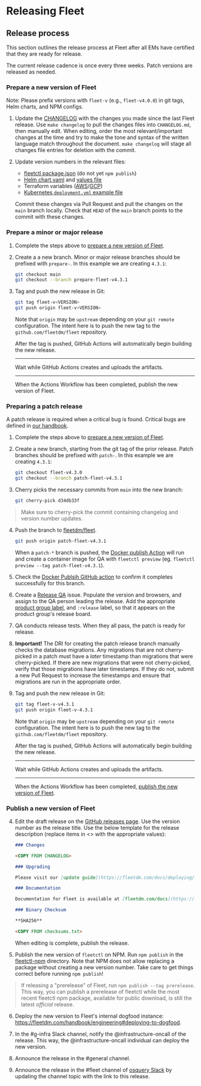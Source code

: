 # Releasing Fleet

## Release process

This section outlines the release process at Fleet after all EMs have certified that they are ready for release. 

The current release cadence is once every three weeks. Patch versions are released as needed.

### Prepare a new version of Fleet

Note: Please prefix versions with `fleet-v` (e.g., `fleet-v4.0.0`) in git tags, Helm charts, and NPM configs.

1. Update the [CHANGELOG](https://github.com/fleetdm/fleet/blob/main/CHANGELOG.md) with the changes you made since the last
   Fleet release. Use `make changelog` to pull the changes files into `CHANGELOG.md`, then manually
   edit. When editing, order the most relevant/important changes at the time and try to make the
   tone and syntax of the written language match throughout the document. `make changelog` will stage all changes
   file entries for deletion with the commit.

2. Update version numbers in the relevant files:

   - [fleetctl package.json](https://github.com/fleetdm/fleet/blob/main/tools/fleetctl-npm/package.json) (do not yet `npm publish`)
   - [Helm chart.yaml](https://github.com/fleetdm/fleet/blob/main/charts/fleet/Chart.yaml) and [values file](https://github.com/fleetdm/fleet/blob/main/charts/fleet/values.yaml)
   - Terraform variables ([AWS](https://github.com/fleetdm/fleet/blob/main/infrastructure/dogfood/terraform/aws/variables.tf)/[GCP](https://github.com/fleetdm/fleet/blob/main/infrastructure/dogfood/terraform/gcp/variables.tf))
   - [Kubernetes `deployment.yml` example file](https://github.com/fleetdm/fleet/blob/main/docs/Deploy/Deploying-Fleet-on-Kubernetes.md)

   Commit these changes via Pull Request and pull the changes on the `main` branch locally. Check that
   `HEAD` of the `main` branch points to the commit with these changes.

### Prepare a minor or major release

1. Complete the steps above to [prepare a new version of Fleet](#prepare-a-new-version-of-fleet).

2. Create a a new branch. Minor or major release branches should be prefixed with `prepare-`. In this example we are creating `4.3.1`:
   ```sh
   git checkout main
   git checkout --branch prepare-fleet-v4.3.1
   ```

3. Tag and push the new release in Git:
   ```sh
   git tag fleet-v<VERSION>
   git push origin fleet-v<VERSION>
   ```

   Note that `origin` may be `upstream` depending on your `git remote` configuration. The intent here
   is to push the new tag to the `github.com/fleetdm/fleet` repository.

   After the tag is pushed, GitHub Actions will automatically begin building the new release.

   ***

   Wait while GitHub Actions creates and uploads the artifacts.

   ***

   When the Actions Workflow has been completed, publish the new version of Fleet.

### Preparing a patch release

A patch release is required when a critical bug is found. Critical bugs are defined in [our handbook](https://fleetdm.com/handbook/quality#critical-bugs).

1. Complete the steps above to [prepare a new version of Fleet](#prepare-a-new-version-of-fleet).

2. Create a new branch, starting from the git tag of the prior release. Patch branches should be prefixed with `patch-`. In this example we are creating `4.3.1`:
   ```sh
   git checkout fleet-v4.3.0
   git checkout --branch patch-fleet-v4.3.1
   ```

3. Cherry picks the necessary commits from `main` into the new branch:
   ```sh
   git cherry-pick d34db33f
   ```

> Make sure to cherry-pick the commit containing changelog and version number updates.

4. Push the branch to [fleetdm/fleet](https://github.com/fleetdm/fleet).
   ```sh
   git push origin patch-fleet-v4.3.1
   ```

   When a `patch-*` branch is pushed, the [Docker publish
   Action](https://github.com/fleetdm/fleet/actions/workflows/goreleaser-snapshot-fleet.yaml) will
   run and create a container image for QA with `fleetctl preview` (eg. `fleetctl preview --tag patch-fleet-v4.3.1`).

5. Check the [Docker Publsih GitHub action](https://github.com/fleetdm/fleet/actions/workflows/goreleaser-snapshot-fleet.yaml) to confirm it completes successfully for this branch.

5. Create a [Release QA](https://github.com/fleetdm/fleet/blob/main/.github/ISSUE_TEMPLATE/smoke-tests.md) issue. Populate the version and browsers, and assign to the QA person leading the release. Add the appropriate [product group label](https://fleetdm.com/handbook/company/product-groups), and `:release` label, so that it appears on the product group's release board.

6. QA conducts release tests. When they all pass, the patch is ready for release. 

7. **Important!** The DRI for creating the patch release branch manually checks the database migrations. Any migrations that are not cherry-picked in a patch must have a _later_ timestamp than migrations that were cherry-picked. If there are new migrations that were not cherry-picked, verify that those migrations have later timestamps. If they do not, submit a new Pull Request to increase the timestamps and ensure that migrations are run in the appropriate order.

8. Tag and push the new release in Git:
   ```sh
   git tag fleet-v-v4.3.1
   git push origin fleet-v-4.3.1
   ```

   Note that `origin` may be `upstream` depending on your `git remote` configuration. The intent here
   is to push the new tag to the `github.com/fleetdm/fleet` repository.

   After the tag is pushed, GitHub Actions will automatically begin building the new release.

   ***

   Wait while GitHub Actions creates and uploads the artifacts.

   ***

   When the Actions Workflow has been completed, [publish the new version of Fleet](#publish-a-new-version-of-fleet).

### Publish a new version of Fleet

4. Edit the draft release on the [GitHub releases page](https://github.com/fleetdm/fleet/releases).
   Use the version number as the release title. Use the below template for the release description
   (replace items in <> with the appropriate values):
   ```md
   ### Changes

   <COPY FROM CHANGELOG>

   ### Upgrading

   Please visit our [update guide](https://fleetdm.com/docs/deploying/upgrading-fleet) for upgrade instructions.

   ### Documentation

   Documentation for Fleet is available at [fleetdm.com/docs](https://fleetdm.com/docs).

   ### Binary Checksum

   **SHA256**

   <COPY FROM checksums.txt>
   ```

   When editing is complete, publish the release.

5. Publish the new version of `fleetctl` on NPM. Run `npm publish` in the
   [fleetctl-npm](https://github.com/fleetdm/fleet/tree/main/tools/fleetctl-npm) directory. Note that NPM does not allow replacing a
   package without creating a new version number. Take care to get things correct before running
   `npm publish`!

> If releasing a "prerelease" of Fleet, run `npm publish --tag prerelease`. This way, you can
> publish a prerelease of fleetctl while the most recent fleetctl npm package, available for public
> download, is still the latest _official_ release.

6. Deploy the new version to Fleet's internal dogfood instance: https://fleetdm.com/handbook/engineering#deploying-to-dogfood.

7. In the #g-infra Slack channel, notify the @infrastructure-oncall of the release. This way, the @infrastructure-oncall individual can deploy the new version.

8. Announce the release in the #general channel. 

9. Announce the release in the #fleet channel of [osquery Slack](https://fleetdm.com/slack) by updating the channel topic with the link to this release. 

<meta name="pageOrderInSection" value="500">
<meta name="description" value="Learn how new versions of Fleet are tested and released.">
